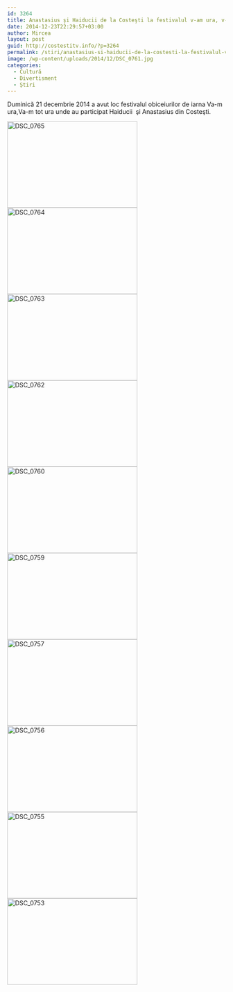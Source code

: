 ```yaml
---
id: 3264
title: Anastasius şi Haiducii de la Costeşti la festivalul v-am ura, v-am tot Ura (FOTO VIDEO)
date: 2014-12-23T22:29:57+03:00
author: Mircea
layout: post
guid: http://costestitv.info/?p=3264
permalink: /stiri/anastasius-si-haiducii-de-la-costesti-la-festivalul-v-am-ura-v-am-tot-ura-foto-video/
image: /wp-content/uploads/2014/12/DSC_0761.jpg
categories:
  - Cultură
  - Divertisment
  - Știri
---
```

Duminică 21 decembrie 2014 a avut loc festivalul obiceiurilor de iarna Va-m ura,Va-m tot ura unde au participat Haiducii  şi Anastasius din Costeşti.<!--more-->

[<img class="alignnone size-medium wp-image-3275" src="/wp-content/uploads/2014/12/DSC_0765-300x199.jpg" alt="DSC_0765" width="300" height="199" srcset="http://costestitv.ddev.local/wp-content/uploads/2014/12/DSC_0765-300x199.jpg 300w, http://costestitv.ddev.local/wp-content/uploads/2014/12/DSC_0765-90x60.jpg 90w, http://costestitv.ddev.local/wp-content/uploads/2014/12/DSC_0765-180x120.jpg 180w, http://costestitv.ddev.local/wp-content/uploads/2014/12/DSC_0765-95x64.jpg 95w, http://costestitv.ddev.local/wp-content/uploads/2014/12/DSC_0765.jpg 1024w" sizes="(max-width: 300px) 100vw, 300px" />](/wp-content/uploads/2014/12/DSC_0765.jpg) [<img class="alignnone size-medium wp-image-3274" src="/wp-content/uploads/2014/12/DSC_0764-300x199.jpg" alt="DSC_0764" width="300" height="199" srcset="http://costestitv.ddev.local/wp-content/uploads/2014/12/DSC_0764-300x199.jpg 300w, http://costestitv.ddev.local/wp-content/uploads/2014/12/DSC_0764-90x60.jpg 90w, http://costestitv.ddev.local/wp-content/uploads/2014/12/DSC_0764-180x120.jpg 180w, http://costestitv.ddev.local/wp-content/uploads/2014/12/DSC_0764-95x64.jpg 95w, http://costestitv.ddev.local/wp-content/uploads/2014/12/DSC_0764.jpg 1024w" sizes="(max-width: 300px) 100vw, 300px" />](/wp-content/uploads/2014/12/DSC_0764.jpg) [<img class="alignnone size-medium wp-image-3273" src="/wp-content/uploads/2014/12/DSC_0763-300x199.jpg" alt="DSC_0763" width="300" height="199" srcset="http://costestitv.ddev.local/wp-content/uploads/2014/12/DSC_0763-300x199.jpg 300w, http://costestitv.ddev.local/wp-content/uploads/2014/12/DSC_0763-90x60.jpg 90w, http://costestitv.ddev.local/wp-content/uploads/2014/12/DSC_0763-180x120.jpg 180w, http://costestitv.ddev.local/wp-content/uploads/2014/12/DSC_0763-95x64.jpg 95w, http://costestitv.ddev.local/wp-content/uploads/2014/12/DSC_0763.jpg 1024w" sizes="(max-width: 300px) 100vw, 300px" />](/wp-content/uploads/2014/12/DSC_0763.jpg) [<img class="alignnone size-medium wp-image-3272" src="/wp-content/uploads/2014/12/DSC_0762-300x199.jpg" alt="DSC_0762" width="300" height="199" srcset="http://costestitv.ddev.local/wp-content/uploads/2014/12/DSC_0762-300x199.jpg 300w, http://costestitv.ddev.local/wp-content/uploads/2014/12/DSC_0762-90x60.jpg 90w, http://costestitv.ddev.local/wp-content/uploads/2014/12/DSC_0762-180x120.jpg 180w, http://costestitv.ddev.local/wp-content/uploads/2014/12/DSC_0762-95x64.jpg 95w, http://costestitv.ddev.local/wp-content/uploads/2014/12/DSC_0762.jpg 1024w" sizes="(max-width: 300px) 100vw, 300px" />](/wp-content/uploads/2014/12/DSC_0762.jpg) [<img class="alignnone size-medium wp-image-3270" src="/wp-content/uploads/2014/12/DSC_0760-300x199.jpg" alt="DSC_0760" width="300" height="199" srcset="http://costestitv.ddev.local/wp-content/uploads/2014/12/DSC_0760-300x199.jpg 300w, http://costestitv.ddev.local/wp-content/uploads/2014/12/DSC_0760-90x60.jpg 90w, http://costestitv.ddev.local/wp-content/uploads/2014/12/DSC_0760-180x120.jpg 180w, http://costestitv.ddev.local/wp-content/uploads/2014/12/DSC_0760-95x64.jpg 95w, http://costestitv.ddev.local/wp-content/uploads/2014/12/DSC_0760.jpg 1024w" sizes="(max-width: 300px) 100vw, 300px" />](/wp-content/uploads/2014/12/DSC_0760.jpg) [<img class="alignnone size-medium wp-image-3269" src="/wp-content/uploads/2014/12/DSC_0759-300x199.jpg" alt="DSC_0759" width="300" height="199" srcset="http://costestitv.ddev.local/wp-content/uploads/2014/12/DSC_0759-300x199.jpg 300w, http://costestitv.ddev.local/wp-content/uploads/2014/12/DSC_0759-90x60.jpg 90w, http://costestitv.ddev.local/wp-content/uploads/2014/12/DSC_0759-180x120.jpg 180w, http://costestitv.ddev.local/wp-content/uploads/2014/12/DSC_0759-95x64.jpg 95w, http://costestitv.ddev.local/wp-content/uploads/2014/12/DSC_0759.jpg 1024w" sizes="(max-width: 300px) 100vw, 300px" />](/wp-content/uploads/2014/12/DSC_0759.jpg) [<img class="alignnone size-medium wp-image-3268" src="/wp-content/uploads/2014/12/DSC_0757-300x199.jpg" alt="DSC_0757" width="300" height="199" srcset="http://costestitv.ddev.local/wp-content/uploads/2014/12/DSC_0757-300x199.jpg 300w, http://costestitv.ddev.local/wp-content/uploads/2014/12/DSC_0757-90x60.jpg 90w, http://costestitv.ddev.local/wp-content/uploads/2014/12/DSC_0757-180x120.jpg 180w, http://costestitv.ddev.local/wp-content/uploads/2014/12/DSC_0757-95x64.jpg 95w, http://costestitv.ddev.local/wp-content/uploads/2014/12/DSC_0757.jpg 1024w" sizes="(max-width: 300px) 100vw, 300px" />](/wp-content/uploads/2014/12/DSC_0757.jpg) [<img class="alignnone size-medium wp-image-3267" src="/wp-content/uploads/2014/12/DSC_0756-300x199.jpg" alt="DSC_0756" width="300" height="199" srcset="http://costestitv.ddev.local/wp-content/uploads/2014/12/DSC_0756-300x199.jpg 300w, http://costestitv.ddev.local/wp-content/uploads/2014/12/DSC_0756-90x60.jpg 90w, http://costestitv.ddev.local/wp-content/uploads/2014/12/DSC_0756-180x120.jpg 180w, http://costestitv.ddev.local/wp-content/uploads/2014/12/DSC_0756-95x64.jpg 95w, http://costestitv.ddev.local/wp-content/uploads/2014/12/DSC_0756.jpg 1024w" sizes="(max-width: 300px) 100vw, 300px" />](/wp-content/uploads/2014/12/DSC_0756.jpg) [<img class="alignnone size-medium wp-image-3266" src="/wp-content/uploads/2014/12/DSC_0755-300x199.jpg" alt="DSC_0755" width="300" height="199" srcset="http://costestitv.ddev.local/wp-content/uploads/2014/12/DSC_0755-300x199.jpg 300w, http://costestitv.ddev.local/wp-content/uploads/2014/12/DSC_0755-90x60.jpg 90w, http://costestitv.ddev.local/wp-content/uploads/2014/12/DSC_0755-180x120.jpg 180w, http://costestitv.ddev.local/wp-content/uploads/2014/12/DSC_0755-95x64.jpg 95w, http://costestitv.ddev.local/wp-content/uploads/2014/12/DSC_0755.jpg 1024w" sizes="(max-width: 300px) 100vw, 300px" />](/wp-content/uploads/2014/12/DSC_0755.jpg) [<img class="alignnone size-medium wp-image-3265" src="/wp-content/uploads/2014/12/DSC_0753-300x199.jpg" alt="DSC_0753" width="300" height="199" srcset="http://costestitv.ddev.local/wp-content/uploads/2014/12/DSC_0753-300x199.jpg 300w, http://costestitv.ddev.local/wp-content/uploads/2014/12/DSC_0753-90x60.jpg 90w, http://costestitv.ddev.local/wp-content/uploads/2014/12/DSC_0753-180x120.jpg 180w, http://costestitv.ddev.local/wp-content/uploads/2014/12/DSC_0753-95x64.jpg 95w, http://costestitv.ddev.local/wp-content/uploads/2014/12/DSC_0753.jpg 1024w" sizes="(max-width: 300px) 100vw, 300px" />](/wp-content/uploads/2014/12/DSC_0753.jpg)